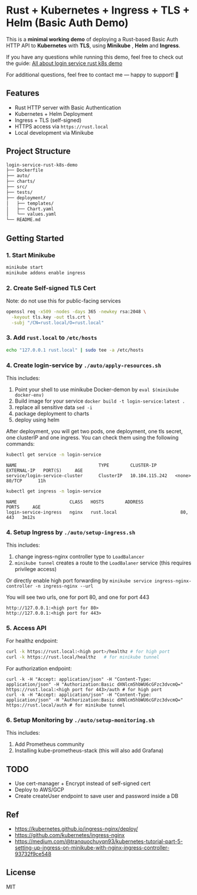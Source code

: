 # Rust + Kubernetes + Ingress + TLS + Helm (Basic Auth Demo)

This is a **minimal working demo** of deploying a Rust-based Basic Auth HTTP API to **Kubernetes** with **TLS**, using **Minikube** , **Helm** and **Ingress**.

If you have any questions while running this demo, feel free to check out the guide:
[All about login service rust k8s demo](https://github.com/Sunjiayao1/Blogs/blob/main/3-EN-All%20about%20login%20service%20rust%20k8s%20demo.md)

For additional questions, feel free to contact me — happy to support! 🙌

## Features

- Rust HTTP server with Basic Authentication
- Kubernetes + Helm Deployment
- Ingress + TLS (self-signed)
- HTTPS access via `https://rust.local`
- Local development via Minikube

## Project Structure

```bash
login-service-rust-k8s-demo
├── Dockerfile
├── auto/
├── charts/
├── src/
├── tests/
├── deployment/
│   ├── templates/
│   ├── Chart.yaml
│   └── values.yaml
└── README.md
```

## Getting Started

### 1. Start Minikube

```bash
minikube start
minikube addons enable ingress
```

### 2. Create Self-signed TLS Cert

Note: do not use this for public-facing services

```bash
openssl req -x509 -nodes -days 365 -newkey rsa:2048 \
  -keyout tls.key -out tls.crt \
  -subj "/CN=rust.local/O=rust.local"
```

### 3. Add `rust.local` to `/etc/hosts`

```bash
echo "127.0.0.1 rust.local" | sudo tee -a /etc/hosts
```

### 4. Create login-service by `./auto/apply-resources.sh`

This includes:
1. Point your shell to use minikube Docker-demon by `eval $(minikube docker-env)`
2. Build image for your service `docker build -t login-service:latest .`
3. replace all sensitive data `sed -i `
4. package deployment to charts
5. deploy using helm

After deployment, you will get two pods, one deployment, one tls secret, one clusterIP and one ingress. You can check them using the following commands:

```bash
kubectl get service -n login-service
```
```
NAME                               TYPE        CLUSTER-IP       EXTERNAL-IP   PORT(S)     AGE
service/login-service-cluster      ClusterIP   10.104.115.242   <none>        80/TCP      11h
```

```bash
kubectl get ingress -n login-service
```
```
NAME                    CLASS   HOSTS        ADDRESS               PORTS     AGE
login-service-ingress   nginx   rust.local                        80, 443   3m12s
```

### 4. Setup Ingress by `./auto/setup-ingress.sh`

This includes:
1. change ingress-nginx controller type to `LoadBalancer`
2. `minikube tunnel` creates a route to the `LoadBalaner` service (this requires privilege access)

Or directly enable high port forwarding by `minikube service ingress-nginx-controller -n ingress-nginx --url`

You will see two urls, one for port 80, and one for port 443
```
http://127.0.0.1:<high port for 80>
http://127.0.0.1:<high port for 443>
```

### 5. Access API

For healthz endpoint:
```bash
curl -k https://rust.local:<high port>/healthz # for high port
curl -k https://rust.local/healthz   # for minikube tunnel
```
For authorization endpoint:
```shell
curl -k -H "Accept: application/json" -H "Content-Type: application/json" -H "Authorization:Basic dXNlcm5hbWU6cGFzc3dvcmQ=" https://rust.local:<high port for 443>/auth # for high port
curl -k -H "Accept: application/json" -H "Content-Type: application/json" -H "Authorization:Basic dXNlcm5hbWU6cGFzc3dvcmQ=" https://rust.local/auth # for minikube tunnel
```

### 6. Setup Monitoring by `./auto/setup-monitoring.sh`

This includes:
1. Add Prometheus community
2. Installing kube-prometheus-stack (this will also add Grafana)

## TODO
- Use cert-manager + Encrypt instead of self-signed cert
- Deploy to AWS/GCP
- Create createUser endpoint to save user and password inside a DB

## Ref
- https://kubernetes.github.io/ingress-nginx/deploy/
- https://github.com/kubernetes/ingress-nginx
- https://medium.com/@tranquochuyqn93/kubernetes-tutorial-part-5-setting-up-ingress-on-minikube-with-nginx-ingress-controller-93732f9ce548

## License
MIT
